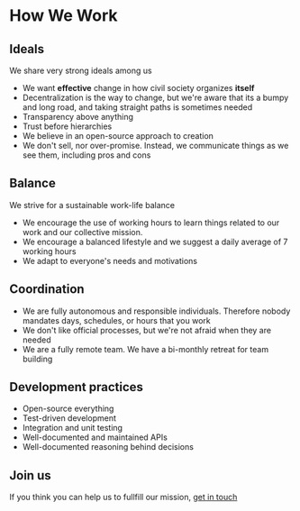 # How We Work

## Ideals

We share very strong ideals among us

- We want **effective** change in how civil society organizes **itself**
- Decentralization is the way to change, but we're aware that its a bumpy and long road, and taking straight paths is sometimes needed
- Transparency above anything
- Trust before hierarchies
- We believe in an open-source approach to creation
- We don't sell, nor over-promise. Instead, we communicate things as we see them, including pros and cons

## Balance

We strive for a sustainable work-life balance

- We encourage the use of working hours to learn things related to our work and our collective mission.
- We encourage a balanced lifestyle and we suggest a daily average of 7 working hours
- We adapt to everyone's needs and motivations

## Coordination

- We are fully autonomous and responsible individuals. Therefore nobody mandates days, schedules, or hours that you work
- We don't like official processes, but we're not afraid when they are needed
- We are a fully remote team. We have a bi-monthly retreat for team building

## Development practices

- Open-source everything
- Test-driven development
- Integration and unit testing
- Well-documented and maintained APIs
- Well-documented reasoning behind decisions

## Join us

If you think you can help us to fullfill our mission, [get in touch](https://www.vocdoni.io/contact#form-contact)